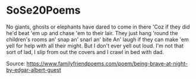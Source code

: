 # SoSe20Poems
No giants, ghosts or elephants have dared to come in there
'Coz if they did he'd beat 'em up and chase 'em to their lair.
They just hang 'round the children's rooms 
an' snap an' snarl an' bite
An' laugh if they can make 'em yell 
for help with all their might.
But I don't ever yell out loud. I'm not that sort of lad,
I slip from out the covers and I crawl in bed with dad.

Source: https://www.familyfriendpoems.com/poem/being-brave-at-night-by-edgar-albert-guest

